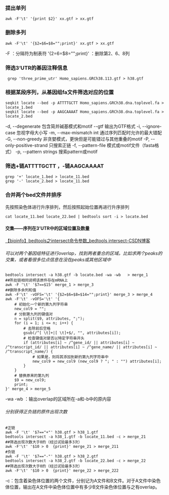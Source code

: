 ### 提出单列
```
awk -F'\t' '{print $2}' xx.gtf > xx.gtf
```
### 删除多列
```
awk -F'\t' '{$2=$6=$8="";print}' xx.gtf > xx.gtf
``` 
-F ：分隔符为制表符
'{$2=$6=$8="";print}' ：删除第2、6、8列
###  筛选3‘UTR的基因注释信息
```
 grep 'three_prime_utr' Homo_sapiens.GRCh38.113.gtf > h38.gtf
```
### 根据某段序列，从基因组fa文件筛选对应的位置
```
seqkit locate --bed -p ATTTTGCTT Homo_sapiens.GRCh38.dna.toplevel.fa > locate_1.bed
seqkit locate --bed -p AAGCAAAAT Homo_sapiens.GRCh38.dna.toplevel.fa > locate_2.bed
```
 -d, --degenerate 包含简并碱基模式和motif
  --gtf 输出为GTF格式
  -i, --ignore-case 忽视字母大小写
  -m, --max-mismatch int 通过序列匹配时允许的最大错配
  -G, --non-greedy 非贪婪模式，更快但是可能错过与其他重叠的motif
  -P, --only-positive-strand 只搜索正链
  -f, --pattern-file 模式或motif文件（fasta格式）
  -p, --pattern strings 搜索pattern或motif
### 筛选+链ATTTTGCTT ，-链AAGCAAAAT
```
grep '+' locate_1.bed > locate_11.bed
grep '-' locate_2.bed > locate_11.bed
```
### 合并两个bed文件并排序
先按照染色体进行升序排列，然后按照起始位置再进行升序排列
```
cat locate_11.bed locate_22.bed | bedtools sort -i > locate.bed
```
#### 交集——序列在3’UTR中的区域位置及数量
[【bioinfo】bedtools之intersect命令参数_bedtools intersect-CSDN博客](https://blog.csdn.net/sinat_32872729/article/details/126541494)
###### 可以对两个基因组特征进行overlap，找到两者重合的区域。比如求两个peaks的交集，或者看很多位点信息在没在peaks或其他区域中
```
bedtools intersect -a h38.gtf -b locate.bed -wa -wb   > merge_1
##所处链相同说明该原件存在mRNA上
awk -F '\t' '$7==$15' merge_1 > merge_3
##删除多余列和值
awk -F'\t' -vOFS='\t' '{$2=$6=$8=$14="";print}' merge_3 > merge_4
awk -F'\t' -vOFS='\t' '{
    # 初始化一个新的第九列字符串
    new_col9 = "";
    # 分割第九列的键值对
    n = split($9, attributes, ";");
    for (i = 1; i <= n; i++) {
        # 去除前后空格
        gsub(/^[ \t]+|[ \t]+$/, "", attributes[i]);
        # 检查键值对是否以特定字符串开头
        if (attributes[i] ~ /^gene_id/ || attributes[i] ~ /^transcript_id/ || attributes[i] ~ /^gene_name/ || attributes[i] ~ /^transcript_name/) {
            # 如果是，则将其添加到新的第九列字符串中
            new_col9 = new_col9 (new_col9 ? "; " : "") attributes[i];
        }
    }
    # 替换原来的第九列
    $9 = new_col9;
    print;
}' merge_4 > merge_5
```
-wa -wb ：输出overlap的区域所在-a和-b中的原内容
###### 分别获得正负链的原件出现次数
```
#正链
awk -F '\t' '$7=="+"' h38.gtf > h38_1.gtf
bedtools intersect -a h38_1.gtf -b locate_11.bed -c > merge_21
##筛选出现次数大于0的（经过试验最多3次）
awk -F'\t' '$10 > 0  {print}' merge_21 > merge_211
#负链
awk -F '\t' '$7=="-"' h38.gtf > h38_2.gtf
bedtools intersect -a h38_2.gtf -b locate_22.bed -c > merge_22
##筛选出现次数大于0的（经过试验最多3次）
awk -F'\t' '$10 > 0  {print}' merge_22 > merge_222
```
-c：包含着染色体位置的两个文件，分别记为A文件和B文件。对于A文件中染色体位置，输出在A文件中染色体位置中有多少B文件染色体位置与之有overlap。
<!--stackedit_data:
eyJoaXN0b3J5IjpbOTEyODkxNzY0LC0xNjk5OTgyNzg3LDEyNj
E5MzI0MjksNTYwMzMyMDY5LC0xMTI1MjIzNTc1LDIwODcxMjY0
NDUsMTQ3NDc1ODk1NywtMTc3NzIwNTc1NiwyMDA3MzUzMTYsLT
E2MzA4NjkyMjgsNzk2NzkzMTgyLC0zODY0OTg0OTAsLTIxODUz
NDUwNCwtMTgxMzk4OTk5MiwtMTUyOTA2MzI5MCwtMTI4NDkzOT
M4NCwtMTc0MzA1OTAyNywxNTI5NDU4MTE5LC0xNzAxMTIzNjE3
LC0xMzM3MDUxMjAxXX0=
-->